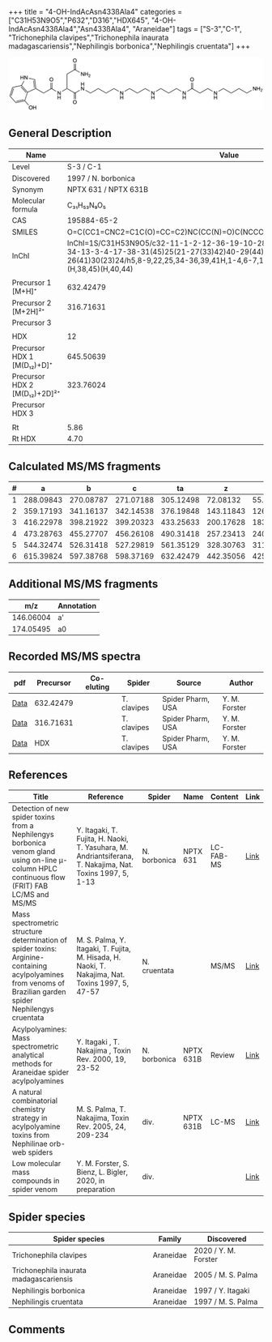 +++
title = "4-OH-IndAcAsn433ßAla4"
categories = ["C31H53N9O5","P632","D316","HDX645",
"4-OH-IndAcAsn433ßAla4","Asn433ßAla4",
"Araneidae"]
tags = ["S-3","C-1",
"Trichonephila clavipes","Trichonephila inaurata madagascariensis","Nephilingis borbonica","Nephilingis cruentata"]
+++

![](/img/4-OH-IndAcAsn433bAla4.png)

## General Description

| Name                         | Value                |
|------------------------------|----------------------|
| Level                        | S-3 / C-1                    |
| Discovered                   | 1997 / N. borbonica  |
| Synonym                      | NPTX 631 / NPTX 631B |
| Molecular formula            | C₃₁H₅₃N₉O₅           |
| CAS                          | 195884-65-2          |
| SMILES | O=C(CC1=CNC2=C1C(O)=CC=C2)NC(CC(N)=O)C(NCCCCNCCCNCCCNC(CCNCCCCN)=O)=O  |
| InChI  | InChI=1S/C31H53N9O5/c32-11-1-2-12-36-19-10-28(43)37-18-7-16-35-15-6-14-34-13-3-4-17-38-31(45)25(21-27(33)42)40-29(44)20-23-22-39-24-8-5-9-26(41)30(23)24/h5,8-9,22,25,34-36,39,41H,1-4,6-7,10-21,32H2,(H2,33,42)(H,37,43)(H,38,45)(H,40,44)  |
|                              |                      |
| Precursor 1 [M+H]⁺           | 632.42479            |
| Precursor 2 [M+2H]²⁺         | 316.71631            |
| Precursor 3                  |                      |
|                              |                      |
| HDX                          | 12                   |
| Precursor HDX 1 [M(D₁₂)+D]⁺   | 645.50639            |
| Precursor HDX 2 [M(D₁₂)+2D]²⁺ | 323.76024            |
| Precursor HDX 3              |                      |
|                              |                      |
| Rt                           | 5.86                     |
| Rt HDX                       | 4.70                     |

## Calculated MS/MS fragments

| # | a         | b         | c         | ta        | z         | y         | tz        |
|---|-----------|-----------|-----------|-----------|-----------|-----------|-----------|
| 1 | 288.09843 | 270.08787 | 271.07188 | 305.12498 | 72.08132  | 55.05477  | 89.10787  |
| 2 | 359.17193 | 341.16137 | 342.14538 | 376.19848 | 143.11843 | 126.09188 | 160.14498 |
| 3 | 416.22978 | 398.21922 | 399.20323 | 433.25633 | 200.17628 | 183.14973 | 217.20283 |
| 4 | 473.28763 | 455.27707 | 456.26108 | 490.31418 | 257.23413 | 240.20758 | 274.26068 |
| 5 | 544.32474 | 526.31418 | 527.29819 | 561.35129 | 328.30763 | 311.28108 | 345.33418 |
| 6 | 615.39824 | 597.38768 | 598.37169 | 632.42479 | 442.35056 | 425.32401 | 459.37711 |

## Additional MS/MS fragments

| m/z       | Annotation |
|-----------|------------|
| 146.06004    | a'   |
| 174.05495    | a0   |

## Recorded MS/MS spectra

| pdf | Precursor | Co-eluting | Spider | Source | Author |
|-----|-----------|------------|--------|--------|--------|
| [Data](/pdf/N-clavipes/632_4-OH-IndAcAsn433bAla4_Nc.pdf) | 632.42479  |           | T. clavipes| Spider Pharm, USA | Y. M. Forster |
| [Data](/pdf/N-clavipes/632_4-OH-IndAcAsn433bAla4_Nc_2.pdf) | 316.71631  |           | T. clavipes| Spider Pharm, USA | Y. M. Forster |
| [Data](/pdf/N-clavipes/632_4-OH-IndAcAsn433bAla4_Nc_HDX.pdf) | HDX  |           | T. clavipes| Spider Pharm, USA | Y. M. Forster |

## References

| Title                                                                                                                                                        | Reference                                                                                                 | Spider       | Name      | Content   | Link                                                                                                               |
|--------------------------------------------------------------------------------------------------------------------------------------------------------------|-----------------------------------------------------------------------------------------------------------|--------------|-----------|-----------|--------------------------------------------------------------------------------------------------------------------|
| Detection of new spider toxins from a Nephilengys borbonica venom gland using on-line µ-column HPLC continuous flow (FRIT) FAB LC/MS and MS/MS               | Y. Itagaki, T. Fujita, H. Naoki, T. Yasuhara, M. Andriantsiferana, T. Nakajima, Nat. Toxins 1997, 5, 1-13 | N. borbonica | NPTX 631  | LC-FAB-MS | [Link](https://onlinelibrary.wiley.com/doi/abs/10.1002/%28SICI%29%281997%295%3A1%3C1%3A%3AAID-NT1%3E3.0.CO%3B2-8)  |
| Mass spectrometric structure determination of spider toxins: Arginine-containing acylpolyamines from venoms of Brazilian garden spider Nephilengys cruentata | M. S. Palma, Y. Itagaki, T. Fujita, M. Hisada, H. Naoki, T. Nakajima, Nat. Toxins 1997, 5, 47-57          | N. cruentata |           | MS/MS     | [Link](https://onlinelibrary.wiley.com/doi/abs/10.1002/%28SICI%29%281997%295%3A2%3C47%3A%3AAID-NT1%3E3.0.CO%3B2-X) |
| Acylpolyamines: Mass spectrometric analytical methods for Araneidae spider acylpolyamines                                                                    | Y. Itagaki , T. Nakajima , Toxin Rev. 2000, 19, 23-52                                                     | N. borbonica | NPTX 631B | Review    | [Link](https://www.tandfonline.com/doi/abs/10.1081/TXR-100100314)                                                  |
| A natural combinatorial chemistry strategy in acylpolyamine toxins from Nephilinae orb-web spiders                                                           | M. S. Palma, T. Nakajima, Toxin Rev. 2005, 24, 209-234                                                    | div.         | NPTX 631B | LC-MS     | [Link](https://www.tandfonline.com/doi/abs/10.1081/TXR-200057857)                                                  |
| Low molecular mass compounds in spider venom      | Y. M. Forster, S. Bienz, L. Bigler, 2020, in preparation          | div.       |   |   | [Link](unknown) |

## Spider species

| Spider species                    | Family    | Discovered         |
|-----------------------------------|-----------|--------------------|
| Trichonephila clavipes | Araneidae | 2020 / Y. M. Forster |
| Trichonephila inaurata madagascariensis | Araneidae | 2005 / M. S. Palma |
| Nephilingis borbonica             | Araneidae | 1997 / Y. Itagaki  |
| Nephilingis cruentata             | Araneidae | 1997 / M. S. Palma |

## Comments